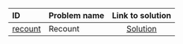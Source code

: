 | ID | Problem name | Link to solution |
|:---|:---|:---:|
| [recount](https://open.kattis.com/problems/recount) | Recount | [Solution](https://github.com/versenyi98/kattis-solutions/tree/main/solutions/Recount)|
